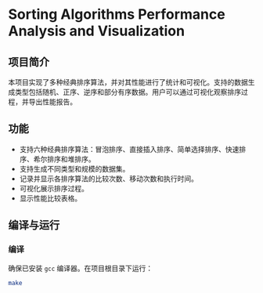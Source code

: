 # Sorting Algorithms Performance Analysis and Visualization

## 项目简介

本项目实现了多种经典排序算法，并对其性能进行了统计和可视化。支持的数据生成类型包括随机、正序、逆序和部分有序数据。用户可以通过可视化观察排序过程，并导出性能报告。

## 功能

- 支持六种经典排序算法：冒泡排序、直接插入排序、简单选择排序、快速排序、希尔排序和堆排序。
- 支持生成不同类型和规模的数据集。
- 记录并显示各排序算法的比较次数、移动次数和执行时间。
- 可视化展示排序过程。
- 显示性能比较表格。

## 编译与运行

### 编译

确保已安装 `gcc` 编译器。在项目根目录下运行：

```bash
make
